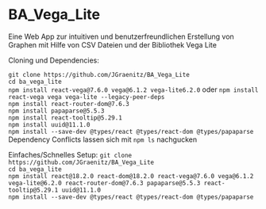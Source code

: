 # BA_Vega_Lite
Eine Web App zur intuitiven und benutzerfreundlichen Erstellung von Graphen mit Hilfe von CSV Dateien und der Bibliothek Vega Lite

Cloning und Dependencies:

`git clone https://github.com/JGraenitz/BA_Vega_Lite` <br>
`cd ba_vega_lite` <br>
`npm install react-vega@7.6.0 vega@6.1.2 vega-lite6.2.0` oder `npm install react-vega vega vega-lite --legacy-peer-deps`<br>
`npm install react-router-dom@7.6.3` <br>
`npm install papaparse@5.5.3` <br>
`npm install react-tooltip@5.29.1` <br>
`npm install uuid@11.1.0` <br>
`npm install --save-dev @types/react @types/react-dom @types/papaparse`<br>
Dependency Conflicts lassen sich mit `npm ls` nachgucken <br>


Einfaches/Schnelles Setup:
`git clone https://github.com/JGraenitz/BA_Vega_Lite` <br>
`cd ba_vega_lite` <br>
`npm install react@18.2.0 react-dom@18.2.0 react-vega@7.6.0 vega@6.1.2 vega-lite@6.2.0 react-router-dom@7.6.3 papaparse@5.5.3 react-tooltip@5.29.1 uuid@11.1.0`<br>
`npm install --save-dev @types/react @types/react-dom @types/papaparse`<br>

